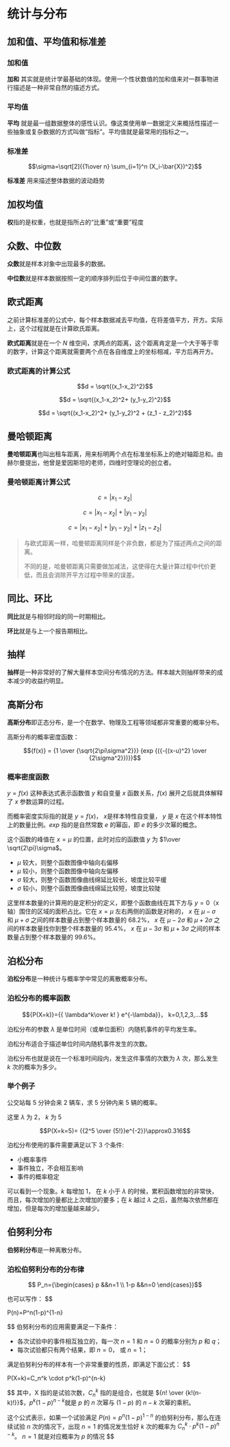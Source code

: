 # 统计与分布

## 加和值、平均值和标准差

### 加和值

**加和** 其实就是统计学最基础的体现。使用一个性状数值的加和值来对一群事物进行描述是一种非常自然的描述方式。

### 平均值

**平均** 就是最一组数据整体的感性认识。像这类使用单一数据定义来概括性描述一些抽象或复杂数据的方式叫做“指标”。平均值就是最常用的指标之一。

### 标准差

$$\sigma=\sqrt[2]{{1\over n} \sum_{i=1}^n (X_i-\bar{X})^2}$$

**标准差** 用来描述整体数据的波动趋势

## 加权均值

**权**指的是权重，也就是指所占的“比重”或“重要”程度

## 众数、中位数

**众数**就是样本对象中出现最多的数据。

**中位数**就是样本数据按照一定的顺序排列后位于中间位置的数字。

## 欧式距离

之前计算标准差的公式中，每个样本数据减去平均值，在将差值平方，开方。实际上，这个过程就是在计算欧氏距离。

**欧式距离**就是在一个 $N$ 维空间，求两点的距离，这个距离肯定是一个大于等于零的数字，计算这个距离就需要两个点在各自维度上的坐标相减，平方后再开方。

### 欧式距离的计算公式

$$d = \sqrt{(x_1-x_2)^2}$$

$$d = \sqrt{(x_1-x_2)^2+ (y_1-y_2)^2}$$

$$d = \sqrt{(x_1-x_2)^2+ (y_1-y_2)^2 + (z_1 - z_2)^2}$$

## 曼哈顿距离

**曼哈顿距离**也叫出租车距离，用来标明两个点在标准坐标系上的绝对轴距总和。由赫尔曼提出，他曾是爱因斯坦的老师，四维时空理论的创立者。

### 曼哈顿距离计算公式

$$c=|x_1 - x_2|$$

$$c=|x_1 - x_2| + |y_1 - y_2|$$

$$c=|x_1 - x_2| + |y_1 - y_2| + |z_1 - z_2|$$

> 与欧式距离一样，哈曼顿距离同样是个非负数，都是为了描述两点之间的距离。
>
> 不同的是，哈曼顿距离只需要做加减法，这使得在大量计算过程中代价更低，而且会消除开平方过程中带来的误差。

## 同比、环比

**同比**就是与相邻时段的同一时期相比。

**环比**就是与上一个报告期相比。

## 抽样

**抽样**是一种非常好的了解大量样本空间分布情况的方法。样本越大则抽样带来的成本减少的收益约明显。

## 高斯分布

**高斯分布**即正态分布，是一个在数学、物理及工程等领域都非常重要的概率分布。

高斯分布的概率密度函数：

$${f(x)} = {1 \over {\sqrt{2\pi\sigma^2}}} {exp {({-{(x-u)^2} \over {2\sigma^2}})}}$$

### 概率密度函数

$y = f(x)$ 这种表达式表示函数值 $y$ 和自变量 $x$ 函数关系，$f(x)$ 展开之后就具体解释了 $x$ 参数运算的过程。

而概率密度实际指的就是 $y=f(x)$， $x$是样本特性自变量， $y$ 是 $x$ 在这个样本特性上的数量比例。$exp$ 指的是自然常数 $e$ 的幂函，即 $e$ 的多少次幂的概念。

这个函数的峰值在 $x=\mu$ 的位置，此时对应的函数值 $y$ 为 $1\over \sqrt{2\pi}\sigma$。

- $\mu$ 较大，则整个函数图像中轴向右偏移
- $\mu$ 较小，则整个函数图像中轴向左偏移
- $\sigma$ 较大，则整个函数图像曲线绵延比较长，坡度比较平缓
- $\sigma$ 较小，则整个函数图像曲线绵延比较短，坡度比较陡

这里样本数量的计算用的是定积分的定义，即整个函数曲线在其下方与 $y=0$（x 轴）围住的区域的面积占比。它在 $x=\mu$ 左右两侧的函数是对称的， $x$ 在 $\mu-\sigma$ 和 $\mu+\sigma$ 之间的样本数量占到整个样本数量的 68.2%， $x$ 在 $\mu-2\sigma$ 和 $\mu+2\sigma$ 之间的样本数量找你到整个样本数量的 95.4%， $x$ 在 $\mu-3\sigma$ 和 $\mu+3\sigma$ 之间的样本数量占到整个样本数量的 99.6%。

## 泊松分布

**泊松分布**是一种统计与概率学中常见的离散概率分布。

### 泊松分布的概率函数

$${P(X=k)}={{ \lambda^k\over k! } e^{-\lambda}}， k=0,1,2,3,...$$

泊松分布的参数 $\lambda$ 是单位时间（或单位面积）内随机事件的平均发生率。

泊松分布适合于描述单位时间内随机事件发生的次数。

泊松分布也就是说在一个标准时间段内，发生这件事情的次数为 $\lambda$ 次，那么发生 $k$ 次的概率为多少。

### 举个例子

公交站每 5 分钟会来 2 辆车，求 5 分钟内来 5 辆的概率。

这里 $\lambda$ 为 2， $k$ 为 5

$$P(X=k=5)= {{2^5 \over {5!}}e^{-2}}\approx0.316$$

泊松分布使用的事件需要满足以下 3 个条件:

- 小概率事件
- 事件独立，不会相互影响
- 事件的概率稳定

可以看到一个现象。$k$ 每增加 1， 在 $k$ 小于 $\lambda$ 的时候，累积函数增加的非常快，而且，每次增加的量都比上次增加的要多；在 $k$ 越过 $\lambda$ 之后，虽然每次依然都在增加，但是每次的增加量越来越少。

## 伯努利分布

**伯努利分布**是一种离散分布。

### 泊松伯努利分布的分布律

$$
P_n={\begin{cases}
p &&n=1 \\
1-p &&n=0
\end{cases}}$$

也可以写作：
$$

P(n)=P^n(1-p)^{1-n}

$$
伯努利分布的应用需要满足一下条件：

- 各次试验中的事件相互独立的，每一次 $n=1$ 和 $n=0$ 的概率分别为 $p$ 和 $q$；
- 每次试验都只有两个结果，即 $n=0$， 或 $n=1$；

满足伯努利分布的样本有一个非常重要的性质，即满足下面公式：
$$

P(X=k)=C_n^k \cdot p^k(1-p)^{n-k}

$$
其中，X 指的是试验次数，$C^k_n$ 指的是组合，也就是 ${n! \over {k!(n-k)!}}$，$p^k(1-p)^{n-k}$就是 $p$ 的 $n$ 次幂与 $(1-p)$ 的 $n-k$ 次幂的乘积。

这个公式表示，如果一个试验满足 $P(n)={p^n(1-p)^{1-n}}$ 的伯努利分布，那么在连续试验 $n$ 次的情况下，出现 $n=1$ 的情况发生恰好 $k$ 次的概率为
$C_n^k \cdot p^k(1-p)^{n-k}$。 $n=1$ 就是对应概率为 $p$ 的情况
$$
